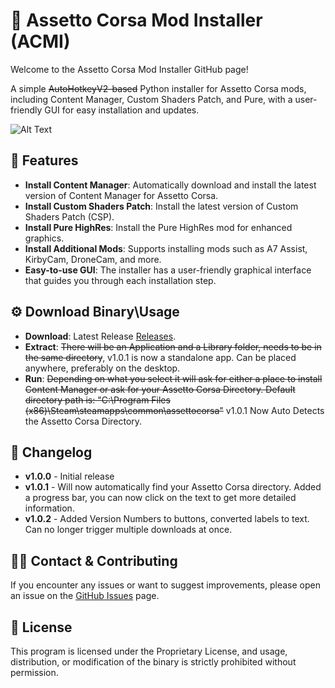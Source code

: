 # 📌 Assetto Corsa Mod Installer (ACMI)
Welcome to the Assetto Corsa Mod Installer GitHub page!

A simple ~~AutoHotkeyV2-based~~ Python installer for Assetto Corsa mods, including Content Manager, Custom Shaders Patch, and Pure, with a user-friendly GUI for easy installation and updates.

![Alt Text](https://i.imgur.com/aZZ9BZE.png)

## 🎯 Features
- **Install Content Manager**: Automatically download and install the latest version of Content Manager for Assetto Corsa.
- **Install Custom Shaders Patch**: Install the latest version of Custom Shaders Patch (CSP).
- **Install Pure HighRes**: Install the Pure HighRes mod for enhanced graphics.
- **Install Additional Mods**: Supports installing mods such as A7 Assist, KirbyCam, DroneCam, and more.
- **Easy-to-use GUI**: The installer has a user-friendly graphical interface that guides you through each installation step.

## ⚙️ Download Binary\Usage
- **Download**: Latest Release [Releases](https://github.com/RedManMods/ACMI/releases).
- **Extract**: ~~There will be an Application and a Library folder, needs to be in the same directory~~, v1.0.1 is now a standalone app. Can be placed anywhere, preferably on the desktop.
- **Run**: ~~Depending on what you select it will ask for either a place to install Content Manager or ask for your Assetto Corsa Directory. Default directory path is: "C:\Program Files (x86)\Steam\steamapps\common\assettocorsa"~~ v1.0.1 Now Auto Detects the Assetto Corsa Directory.

## 📢 Changelog
- **v1.0.0** - Initial release
- **v1.0.1** - Will now automatically find your Assetto Corsa directory. Added a progress bar, you can now click on the text to get more detailed information.
- **v1.0.2** - Added Version Numbers to buttons, converted labels to text. Can no longer trigger multiple downloads at once.

## 🧑‍💻 Contact & Contributing
If you encounter any issues or want to suggest improvements, please open an issue on the [GitHub Issues](https://github.com/RedManMods/ACMI/issues) page.

## 📝 License
This program is licensed under the Proprietary License, and usage, distribution, or modification of the binary is strictly prohibited without permission.
